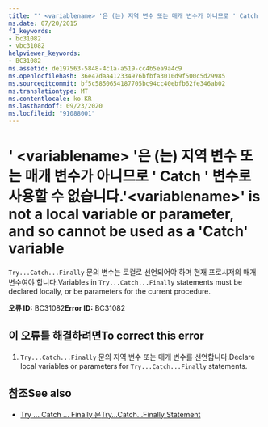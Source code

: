 ```yaml
---
title: "' <variablename> '은 (는) 지역 변수 또는 매개 변수가 아니므로 ' Catch ' 변수로 사용할 수 없습니다."
ms.date: 07/20/2015
f1_keywords:
- bc31082
- vbc31082
helpviewer_keywords:
- BC31082
ms.assetid: de197563-5848-4c1a-a519-cc4b5ea9a4c9
ms.openlocfilehash: 36e47daa412334976bfbfa3010d9f500c5d29985
ms.sourcegitcommit: bf5c5850654187705bc94cc40ebfb62fe346ab02
ms.translationtype: MT
ms.contentlocale: ko-KR
ms.lasthandoff: 09/23/2020
ms.locfileid: "91088001"
---
```

# <a name="variablename-is-not-a-local-variable-or-parameter-and-so-cannot-be-used-as-a-catch-variable"></a><span data-ttu-id="56662-102">' \<variablename> '은 (는) 지역 변수 또는 매개 변수가 아니므로 ' Catch ' 변수로 사용할 수 없습니다.</span><span class="sxs-lookup"><span data-stu-id="56662-102">'\<variablename>' is not a local variable or parameter, and so cannot be used as a 'Catch' variable</span></span>

<span data-ttu-id="56662-103">`Try...Catch...Finally` 문의 변수는 로컬로 선언되어야 하며 현재 프로시저의 매개 변수여야 합니다.</span><span class="sxs-lookup"><span data-stu-id="56662-103">Variables in `Try...Catch...Finally` statements must be declared locally, or be parameters for the current procedure.</span></span>  
  
 <span data-ttu-id="56662-104">**오류 ID:** BC31082</span><span class="sxs-lookup"><span data-stu-id="56662-104">**Error ID:** BC31082</span></span>  
  
## <a name="to-correct-this-error"></a><span data-ttu-id="56662-105">이 오류를 해결하려면</span><span class="sxs-lookup"><span data-stu-id="56662-105">To correct this error</span></span>  
  
1. <span data-ttu-id="56662-106">`Try...Catch...Finally` 문의 지역 변수 또는 매개 변수를 선언합니다.</span><span class="sxs-lookup"><span data-stu-id="56662-106">Declare local variables or parameters for `Try...Catch...Finally` statements.</span></span>  
  
## <a name="see-also"></a><span data-ttu-id="56662-107">참조</span><span class="sxs-lookup"><span data-stu-id="56662-107">See also</span></span>

- [<span data-ttu-id="56662-108">Try ... Catch ... Finally 문</span><span class="sxs-lookup"><span data-stu-id="56662-108">Try...Catch...Finally Statement</span></span>](../language-reference/statements/try-catch-finally-statement.md)
